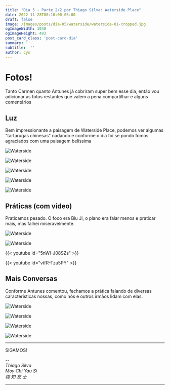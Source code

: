 ```yaml
---
title: "Dia 5 - Parte 2/2 por Thiago Silva: Waterside Place"
date: 2022-11-28T00:10:00-05:00
draft: false
image: /images/posts/dia-05/waterside/waterside-01-cropped.jpg
ogImageWidth: 1040
ogImageHeight: 493
post_card_class: 'post-card-dia'
summary: ''
subtitle:  ''
author: cys
---
```


# Fotos!

Tanto Carmen quanto Antunes já cobriram super bem esse dia, então vou adicionar as fotos restantes que valem a pena compartilhar e alguns comentários

## Luz

Bem impressionante a paisagem de Waterside Place, podemos ver algumas "tartarugas chinesas" nadando e conforme o dia foi se pondo fomos agraciados com uma paisagem belíssima 

![Waterside](/images/posts/dia-05/waterside/waterside-01.jpg)

![Waterside](/images/posts/dia-05/waterside/waterside-03.jpg)

![Waterside](/images/posts/dia-05/waterside/waterside-07.jpeg)

![Waterside](/images/posts/dia-05/waterside/waterside-08.jpeg)

![Waterside](/images/posts/dia-05/waterside/waterside-09.jpeg)

## Práticas (com vídeo)

Praticamos pesado. O foco era Biu Ji, o plano era falar menos e praticar mais, mas falhei miseravelmente.

![Waterside](/images/posts/dia-05/waterside/waterside-02.jpg)

![Waterside](/images/posts/dia-05/waterside/waterside-04.jpg)

{{< youtube id="5nWI-J08SZs" >}}

{{< youtube id="vtfR-Tzu5PY" >}}


## Mais Conversas

Conforme Antunes comentou, fechamos a prática falando de diversas características nossas, como nós e outros irmãos lidam com elas.

![Waterside](/images/posts/dia-05/waterside/conversa.jpeg)

![Waterside](/images/posts/dia-05/waterside/waterside-05.jpg)

![Waterside](/images/posts/dia-05/waterside/water-conversas.jpeg)

![Waterside](/images/posts/dia-05/waterside/waterside-final.jpeg)

***

SIGAMOS!

--  
_Thiago Silva_  
_Moy Chi Yau Si_  
_梅 知 友 士_

***


